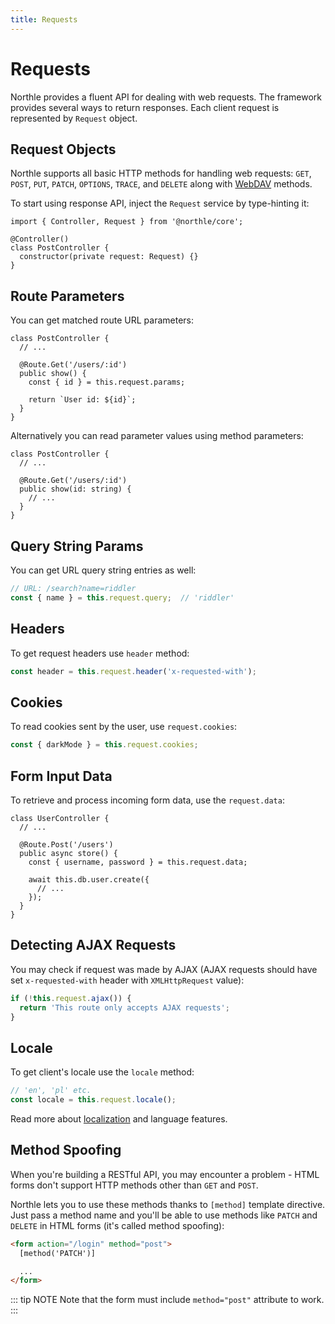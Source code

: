 ```yaml
---
title: Requests
---
```


# Requests

Northle provides a fluent API for dealing with web requests. The framework provides several ways to return responses. Each client request is represented by `Request` object.

## Request Objects

Northle supports all basic HTTP methods for handling web requests: `GET`, `POST`, `PUT`, `PATCH`, `OPTIONS`, `TRACE`, and `DELETE` along with [WebDAV](https://www.ibm.com/docs/en/i/7.1?topic=concepts-webdav) methods.

To start using response API, inject the `Request` service by type-hinting it:

```ts{1,5}
import { Controller, Request } from '@northle/core';

@Controller()
class PostController {
  constructor(private request: Request) {}
}
```

## Route Parameters

You can get matched route URL parameters:

```ts{4,6}
class PostController {
  // ...

  @Route.Get('/users/:id')
  public show() {
    const { id } = this.request.params;

    return `User id: ${id}`;
  }
}
```

Alternatively you can read parameter values using method parameters:

```ts{5}
class PostController {
  // ...

  @Route.Get('/users/:id')
  public show(id: string) {
    // ...
  }
}
```

## Query String Params

You can get URL query string entries as well:

```ts
// URL: /search?name=riddler
const { name } = this.request.query;  // 'riddler'
```

## Headers

To get request headers use `header` method:

```ts
const header = this.request.header('x-requested-with');
```

## Cookies

To read cookies sent by the user, use `request.cookies`:

```ts
const { darkMode } = this.request.cookies;
```

## Form Input Data

To retrieve and process incoming form data, use the `request.data`:

```ts{6}
class UserController {
  // ...

  @Route.Post('/users')
  public async store() {
    const { username, password } = this.request.data;

    await this.db.user.create({
      // ...
    });
  }
}
```

## Detecting AJAX Requests

You may check if request was made by AJAX (AJAX requests should have set `x-requested-with` header with `XMLHttpRequest` value):

```ts
if (!this.request.ajax()) {
  return 'This route only accepts AJAX requests';
}
```

## Locale

To get client's locale use the `locale` method:

```ts
// 'en', 'pl' etc.
const locale = this.request.locale();
```

Read more about [localization](/docs/advanced/localization) and language features.

## Method Spoofing

When you're building a RESTful API, you may encounter a problem - HTML forms don't support HTTP methods other than `GET` and `POST`.

Northle lets you to use these methods thanks to `[method]` template directive. Just pass a method name and you'll be able to use methods like `PATCH` and `DELETE` in HTML forms (it's called method spoofing):

```html
<form action="/login" method="post">
  [method('PATCH')]

  ...
</form>
```

::: tip NOTE
Note that the form must include `method="post"` attribute to work.
:::
